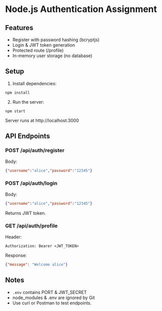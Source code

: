 # Node.js Authentication Assignment

## Features
- Register with password hashing (bcryptjs)
- Login & JWT token generation
- Protected route (/profile)
- In-memory user storage (no database)

## Setup
1. Install dependencies:
```
npm install
```
2. Run the server:
```
npm start
```
Server runs at http://localhost:3000

## API Endpoints
### POST /api/auth/register
Body:
```json
{"username":"alice","password":"12345"}
```
### POST /api/auth/login
Body:
```json
{"username":"alice","password":"12345"}
```
Returns JWT token.

### GET /api/auth/profile
Header:
```
Authorization: Bearer <JWT_TOKEN>
```
Response:
```json
{"message": "Welcome alice"}
```

## Notes
- `.env` contains PORT & JWT_SECRET
- node_modules & .env are ignored by Git
- Use curl or Postman to test endpoints.

